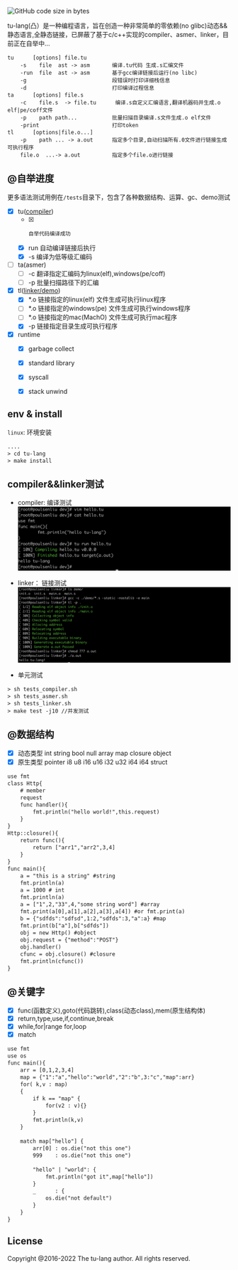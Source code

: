 <p>
<!--<img alt="GitHub" src="https://img.shields.io/github/license/tu-lang/tu">-->
<img alt="GitHub code size in bytes" src="https://img.shields.io/github/languages/code-size/tu-lang/tu">
</p>

tu-lang(凸）是一种编程语言，旨在创造一种非常简单的零依赖(no glibc)动态&&静态语言,全静态链接，已屏蔽了基于c/c++实现的compiler、asmer、linker，目前正在自举中...
```asciidoc
tu      [options] file.tu        
    -s    file  ast -> asm       编译.tu代码 生成.s汇编文件
    -run  file  ast -> asm       基于gcc编译链接后运行(no libc)
    -g                           段错误时打印详细栈信息
    -d                           打印编译过程信息
ta      [options] file.s        
    -c    file.s  -> file.tu      编译.s自定义汇编语言,翻译机器码并生成.o elf|pe/coff文件
    -p    path path...           批量扫描目录编译.s文件生成.o elf文件
    -print                       打印token
tl      [options|file.o...] 
    -p    path ... -> a.out      指定多个目录,自动扫描所有.0文件进行链接生成可执行程序
    file.o  ...-> a.out          指定多个file.o进行链接    
```
## @自举进度
更多语法测试用例在`/tests`目录下，包含了各种数据结构、运算、gc、demo测试

- [x] tu([compiler](./compiler))
  - [x]     自举代码编译成功
  - [x] run 自动编译链接后执行
  - [x] -s  编译为低等级汇编码
- [ ] ta(asmer)
  - [ ] -c  翻译指定汇编码为linux(elf),windows(pe/coff)
  - [ ] -p  批量扫描路径下的汇编
- [x] tl([linker/demo](./linker))
  - [x] *.o 链接指定的linux(elf) 文件生成可执行linux程序
  - [ ] *.o 链接指定的windows(pe) 文件生成可执行windows程序
  - [ ] *.o 链接指定的mac(MachO) 文件生成可执行mac程序
  - [x] -p  链接指定目录生成可执行程序
- [x] runtime
  - [x] garbage collect
  - [x] standard library
  - [x] syscall
  - [x] stack unwind
 
  
## env & install
`linux`: 环境安装
```asciidoc
....
> cd tu-lang
> make install
```
## compiler&&linker测试
- compiler: 编译测试
![image](./assets/compiler_helloworld.png#w50)
- linker： 链接测试
![image](./assets/linker_helloworld.png#w50)

- 单元测试
```
> sh tests_compiler.sh
> sh tests_asmer.sh
> sh tests_linker.sh
> make test -j10 //并发测试
```
## @数据结构
- [x] 动态类型 int string bool null array map closure object
- [x] 原生类型 pointer i8 u8 i16 u16 i32 u32 i64 i64 struct
```
use fmt
class Http{
    # member
    request
    func handler(){
        fmt.println("hello world!",this.request)
    }
}
Http::closure(){
    return func(){
        return ["arr1","arr2",3,4]
    }
}
func main(){
    a = "this is a string" #string
    fmt.println(a)
    a = 1000 # int
    fmt.println(a)
    a = ["1",2,"33",4,"some string word"] #array
    fmt.print(a[0],a[1],a[2],a[3],a[4]) #or fmt.print(a)
    b = {"sdfds":"sdfsd",1:2,"sdfds":3,"a":a} #map
    fmt.print(b["a"],b["sdfds"])
    obj = new Http() #object
    obj.request = {"method":"POST"}
    obj.handler()
    cfunc = obj.closure() #closure
    fmt.println(cfunc())
}
```
## @关键字
- [x] func(函数定义),goto(代码跳转),class(动态class),mem(原生结构体)
- [x] return,type,use,if,continue,break
- [x] while,for|range for,loop
- [x] match

```
use fmt
use os
func main(){
    arr = [0,1,2,3,4]
    map = {"1":"a","hello":"world","2":"b",3:"c","map":arr}
    for( k,v : map)
    {
        if k == "map" {
            for(v2 : v){}
        }
        fmt.println(k,v)
    }

    match map["hello"] {
        arr[0] : os.die("not this one")
        999    : os.die("not this one")

        "hello" | "world": {
            fmt.println("got it",map["hello"])
        }
        _      : {
            os.die("not default")
        }
    }
}
```
## License
Copyright @2016-2022 The tu-lang author. All rights reserved.